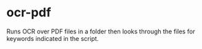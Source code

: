 # ocr-pdf
Runs OCR over PDF files in a folder then looks through the files for keywords indicated in the script. 
